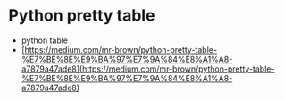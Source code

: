 # Python pretty table

* python table
* [https://medium.com/mr-brown/python-pretty-table-%E7%BE%8E%E9%BA%97%E7%9A%84%E8%A1%A8-a7879a47ade8](https://medium.com/mr-brown/python-pretty-table-%E7%BE%8E%E9%BA%97%E7%9A%84%E8%A1%A8-a7879a47ade8)
